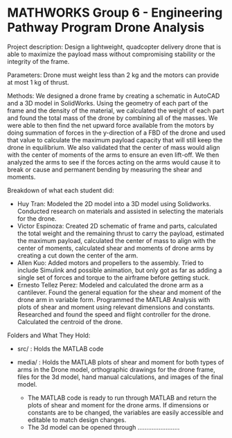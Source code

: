 ﻿# MATHWORKS Group 6 - Engineering Pathway Program Drone Analysis

Project description: Design a lightweight, quadcopter delivery drone that is able to maximize the payload mass without compromising stability or the integrity of the frame.

Parameters: Drone must weight less than 2 kg and the motors can provide at most 1 kg of thrust.

Methods: We designed a drone frame by creating a schematic in AutoCAD and a 3D model in SolidWorks. Using the geometry of each part of the frame and the density of the material, we calculated the weight of each part and found the total mass of the drone by combining all of the masses. We were able to then find the net upward force available from the motors by doing summation of forces in the y-direction of a FBD of the drone and used that value to calculate the maximum payload capacity that will still keep the drone in equilibrium. We also validated that the center of mass would align with the center of moments of the arms to ensure an even lift-off. We then analyzed the arms to see if the forces acting on the arms would cause it to break or cause and permanent bending by measuring the shear and moments.

Breakdown of what each student did:
- Huy Tran: Modeled the 2D model into a 3D model using Solidworks. Conducted research on materials and assisted in selecting the materials for the drone.
- Victor Espinoza: Created 2D schematic of frame and parts, calculated the total weight and the remaining thrust to carry the payload, estimated the maximum payload, calculated the center of mass to align with the center of moments, calculated shear and moments of drone arms by creating a cut down the center of the arm.
- Allen Kuo: Added motors and propellers to the assembly. Tried to include Simulink and possible animation, but only got as far as adding a single set of forces and torque to the airframe before getting stuck.
- Ernesto Tellez Perez: Modeled and calculated the drone arm as a cantilever. Found the general equation for the shear and moment of the drone arm in variable form. Programmed the MATLAB Analysis with plots of shear and moment using relevant dimensions and constants. Researched and found the speed and flight controller for the drone. Calculated the centroid of the drone.

Folders and What They Hold: 
- src/ : Holds the MATLAB code 
- media/ : Holds the MATLAB plots of shear and moment for both types of arms in the Drone model, orthographic drawings for the drone frame, files for the 3d model, hand manual calculations, and images of the final model.

  - The MATLAB code is ready to run through MATLAB and return the plots of shear and moment for the drone arms. If dimensions or constants are to be changed, the variables are easily accessible and editable to match design changes.
  - The 3d model can be opened through ........................
